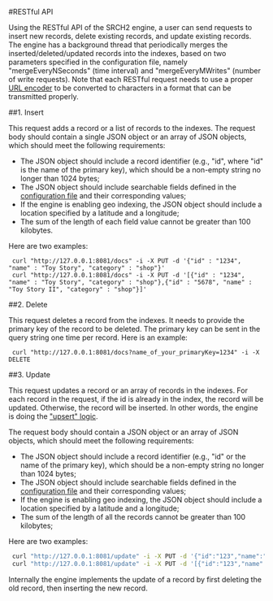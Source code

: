 #RESTful API

Using the RESTful API of the SRCH2 engine, a user can send requests to insert new records, delete existing records, and update existing records.  The engine has a background thread that periodically merges the inserted/deleted/updated records into the indexes, based on two parameters specified in the configuration file, namely "mergeEveryNSeconds" (time interval) and "mergeEveryMWrites" (number of write requests). Note that each RESTful request needs to use a proper [URL encoder](http://www.w3schools.com/tags/ref_urlencode.asp) to be converted to characters in a format that can be transmitted properly.

##1. Insert

This request adds a record or a list of records to the indexes. The request body should contain a single JSON object or an array of JSON objects, which should meet the following requirements:

 - The JSON object should include a record identifier (e.g., "id", where "id" is the name of the primary key), which should be a non-empty string no longer than 1024 bytes;
 - The JSON object should include searchable fields defined in the [configuration file](../example-demo/srch2-config.xml) and their corresponding values;
 - If the engine is enabling geo indexing, the JSON object should include a location specified by a latitude and a longitude;
 - The sum of the length of each field value cannot be greater than 100 kilobytes.

Here are two examples:

```bsh
 curl "http://127.0.0.1:8081/docs" -i -X PUT -d '{"id" : "1234", "name" : "Toy Story", "category" : "shop"}'
 curl "http://127.0.0.1:8081/docs" -i -X PUT -d '[{"id" : "1234", "name" : "Toy Story", "category" : "shop"},{"id" : "5678", "name" : "Toy Story II", "category" : "shop"}]'
```

##2. Delete

This request deletes a record from the indexes. It needs to provide the primary key of the record to be deleted. The primary key can be sent in the query string one time per record.  Here is an example: 
```bsh
 curl "http://127.0.0.1:8081/docs?name_of_your_primaryKey=1234" -i -X DELETE
```

##3. Update

This request updates a record or an array of records in the indexes.  For each record in the request,
if the id is already in the index, the record will be updated. Otherwise, the record will be inserted.  In other words, the engine is doing the ["upsert" logic](http://en.wikipedia.org/wiki/Merge_(SQL)).

The request body should contain a JSON object or an array of JSON objects, which should meet the following requirements:

 - The JSON object should include a record identifier (e.g., "id" or the name of the primary key), which should be a non-empty string no longer than 1024 bytes;
 - The JSON object should include searchable fields defined in the [configuration file](../example-demo/srch2-config.xml) and their corresponding values;
 - If the engine is enabling geo indexing, the JSON object should include a location specified by a latitude and a longitude;
 - The sum of the length of all the records cannot be greater than 100 kilobytes;

Here are two examples: 

```bash
 curl "http://127.0.0.1:8081/update" -i -X PUT -d '{"id":"123","name":"Brave", "category":"shop"}'
 curl "http://127.0.0.1:8081/update" -i -X PUT -d '[{"id":"123","name":"Brave", "category":"shop"},{"id":"456","name":"Tom", "category":"shop"}]'
```

Internally the engine implements the update of a record by first deleting the old record, then inserting the new record.

